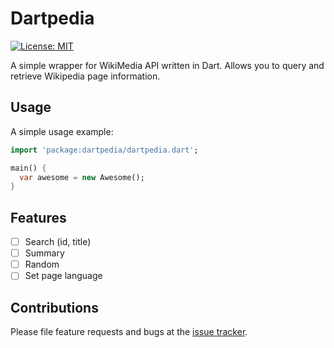 # Dartpedia

[![License: MIT](https://img.shields.io/badge/license-MIT-purple.svg)](https://opensource.org/licenses/MIT)
<!-- [![Pub](https://img.shields.io/pub/v/gap.svg)](https://pub.dartlang.org/packages/emoji) -->

A simple wrapper for WikiMedia API written in Dart. Allows you to query and retrieve Wikipedia page information.

## Usage

A simple usage example:

```dart
import 'package:dartpedia/dartpedia.dart';

main() {
  var awesome = new Awesome();
}
```

## Features

- [ ] Search (id, title)
- [ ] Summary
- [ ] Random
- [ ] Set page language

## Contributions

Please file feature requests and bugs at the [issue tracker][tracker].

[tracker]: http://example.com/issues/replaceme
